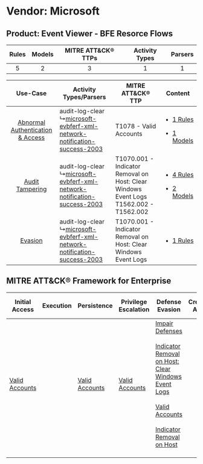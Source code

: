 Vendor: Microsoft
=================
Product: Event Viewer - BFE Resorce Flows
-----------------------------------------
| Rules | Models | MITRE ATT&CK® TTPs | Activity Types | Parsers |
|:-----:|:------:|:------------------:|:--------------:|:-------:|
|   5   |   2    |         3          |       1        |    1    |

|    Use-Case    | Activity Types/Parsers    | MITRE ATT&CK® TTP    | Content    |
|:----:| ---- | ---- | ---- |
| [Abnormal Authentication & Access](../../../UseCases/uc_abnormal_authentication_&_access.md) |  audit-log-clear<br> ↳[microsoft-evbferf-xml-network-notification-success-2003](Ps/pC_microsoftevbferfxmlnetworknotificationsuccess2003.md)<br> | T1078 - Valid Accounts<br>    | [<ul><li>1 Rules</li></ul><ul><li>1 Models</li></ul>](RM/r_m_microsoft_event_viewer_-_bfe_resorce_flows_Abnormal_Authentication_&_Access.md) |
|    [Audit Tampering](../../../UseCases/uc_audit_tampering.md)    |  audit-log-clear<br> ↳[microsoft-evbferf-xml-network-notification-success-2003](Ps/pC_microsoftevbferfxmlnetworknotificationsuccess2003.md)<br> | T1070.001 - Indicator Removal on Host: Clear Windows Event Logs<br>T1562.002 - T1562.002<br> | [<ul><li>4 Rules</li></ul><ul><li>2 Models</li></ul>](RM/r_m_microsoft_event_viewer_-_bfe_resorce_flows_Audit_Tampering.md)    |
|    [Evasion](../../../UseCases/uc_evasion.md)    |  audit-log-clear<br> ↳[microsoft-evbferf-xml-network-notification-success-2003](Ps/pC_microsoftevbferfxmlnetworknotificationsuccess2003.md)<br> | T1070.001 - Indicator Removal on Host: Clear Windows Event Logs<br>    | [<ul><li>1 Rules</li></ul>](RM/r_m_microsoft_event_viewer_-_bfe_resorce_flows_Evasion.md)    |

MITRE ATT&CK® Framework for Enterprise
--------------------------------------
| Initial Access                                                      | Execution | Persistence                                                         | Privilege Escalation                                                | Defense Evasion                                                                                                                                                                                                                                                                                                                   | Credential Access | Discovery | Lateral Movement | Collection | Command and Control | Exfiltration | Impact |
| ------------------------------------------------------------------- | --------- | ------------------------------------------------------------------- | ------------------------------------------------------------------- | --------------------------------------------------------------------------------------------------------------------------------------------------------------------------------------------------------------------------------------------------------------------------------------------------------------------------------- | ----------------- | --------- | ---------------- | ---------- | ------------------- | ------------ | ------ |
| [Valid Accounts](https://attack.mitre.org/techniques/T1078)<br><br> |           | [Valid Accounts](https://attack.mitre.org/techniques/T1078)<br><br> | [Valid Accounts](https://attack.mitre.org/techniques/T1078)<br><br> | [Impair Defenses](https://attack.mitre.org/techniques/T1562)<br><br>[Indicator Removal on Host: Clear Windows Event Logs](https://attack.mitre.org/techniques/T1070/001)<br><br>[Valid Accounts](https://attack.mitre.org/techniques/T1078)<br><br>[Indicator Removal on Host](https://attack.mitre.org/techniques/T1070)<br><br> |                   |           |                  |            |                     |              |        |